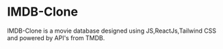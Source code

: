 # IMDB-Clone
IMDB-Clone is a movie database designed using JS,ReactJs,Tailwind CSS and powered by API's from TMDB.
